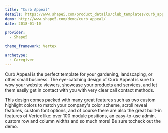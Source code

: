 ```yaml
---
title: "Curb Appeal"
details: https://www.shape5.com/product_details/club_templates/curb_appeal_-_club_template.html
demo: http://www.shape5.com/demo/curb_appeal/
date: 2018-01-10

provider:
  - Shape5

theme_framework: Vertex

archetype:
  - Caregiver
---
```


Curb Appeal is the perfect template for your gardening, landscaping, or other small business. The eye-catching design of Curb Appeal is sure to wow your website viewers, showcase your products and services, and let them easily get in contact with you with very clear call contact methods.

This design comes packed with many great features such as two custom highlight colors to match your company's color scheme, scroll reveal features, custom font options, and of course there are also the great built-in features of Vertex like: over 100 module positions, an easy-to-use admin, custom row and column widths and so much more! Be sure tocheck out the demo.
